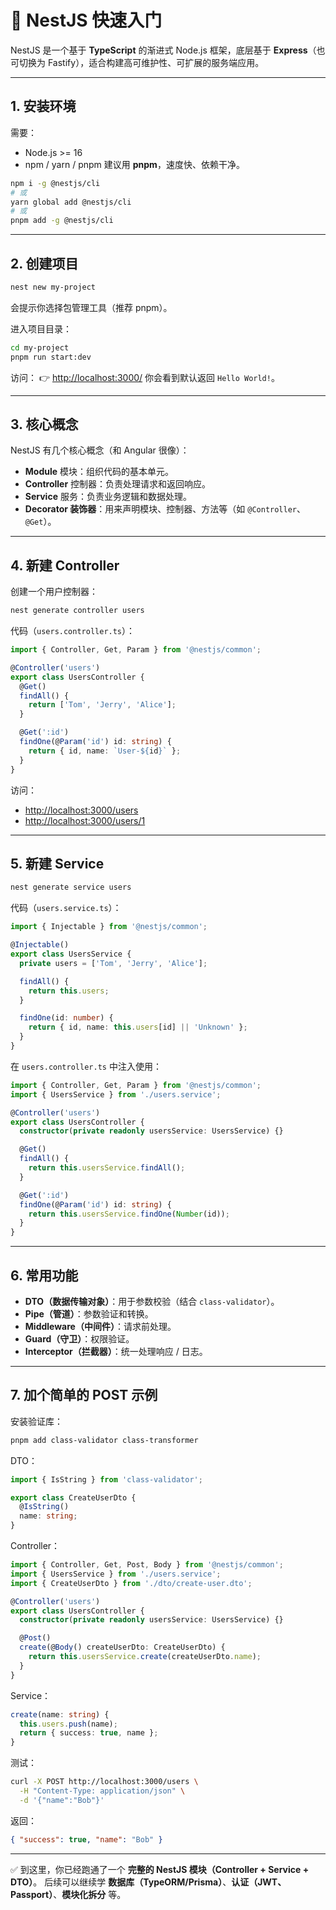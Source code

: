 # 🚀 NestJS 快速入门

NestJS 是一个基于 **TypeScript** 的渐进式 Node.js 框架，底层基于 **Express**（也可切换为 Fastify），适合构建高可维护性、可扩展的服务端应用。

---

## 1. 安装环境

需要：

* Node.js >= 16
* npm / yarn / pnpm
  建议用 **pnpm**，速度快、依赖干净。

```bash
npm i -g @nestjs/cli
# 或
yarn global add @nestjs/cli
# 或
pnpm add -g @nestjs/cli
```

---

## 2. 创建项目

```bash
nest new my-project
```

会提示你选择包管理工具（推荐 pnpm）。

进入项目目录：

```bash
cd my-project
pnpm run start:dev
```

访问：
👉 [http://localhost:3000/](http://localhost:3000/)
你会看到默认返回 `Hello World!`。

---

## 3. 核心概念

NestJS 有几个核心概念（和 Angular 很像）：

* **Module** 模块：组织代码的基本单元。
* **Controller** 控制器：负责处理请求和返回响应。
* **Service** 服务：负责业务逻辑和数据处理。
* **Decorator 装饰器**：用来声明模块、控制器、方法等（如 `@Controller`、`@Get`）。

---

## 4. 新建 Controller

创建一个用户控制器：

```bash
nest generate controller users
```

代码（`users.controller.ts`）：

```typescript
import { Controller, Get, Param } from '@nestjs/common';

@Controller('users')
export class UsersController {
  @Get()
  findAll() {
    return ['Tom', 'Jerry', 'Alice'];
  }

  @Get(':id')
  findOne(@Param('id') id: string) {
    return { id, name: `User-${id}` };
  }
}
```

访问：

* [http://localhost:3000/users](http://localhost:3000/users)
* [http://localhost:3000/users/1](http://localhost:3000/users/1)

---

## 5. 新建 Service

```bash
nest generate service users
```

代码（`users.service.ts`）：

```typescript
import { Injectable } from '@nestjs/common';

@Injectable()
export class UsersService {
  private users = ['Tom', 'Jerry', 'Alice'];

  findAll() {
    return this.users;
  }

  findOne(id: number) {
    return { id, name: this.users[id] || 'Unknown' };
  }
}
```

在 `users.controller.ts` 中注入使用：

```typescript
import { Controller, Get, Param } from '@nestjs/common';
import { UsersService } from './users.service';

@Controller('users')
export class UsersController {
  constructor(private readonly usersService: UsersService) {}

  @Get()
  findAll() {
    return this.usersService.findAll();
  }

  @Get(':id')
  findOne(@Param('id') id: string) {
    return this.usersService.findOne(Number(id));
  }
}
```

---

## 6. 常用功能

* **DTO（数据传输对象）**：用于参数校验（结合 `class-validator`）。
* **Pipe（管道）**：参数验证和转换。
* **Middleware（中间件）**：请求前处理。
* **Guard（守卫）**：权限验证。
* **Interceptor（拦截器）**：统一处理响应 / 日志。

---

## 7. 加个简单的 POST 示例

安装验证库：

```bash
pnpm add class-validator class-transformer
```

DTO：

```typescript
import { IsString } from 'class-validator';

export class CreateUserDto {
  @IsString()
  name: string;
}
```

Controller：

```typescript
import { Controller, Get, Post, Body } from '@nestjs/common';
import { UsersService } from './users.service';
import { CreateUserDto } from './dto/create-user.dto';

@Controller('users')
export class UsersController {
  constructor(private readonly usersService: UsersService) {}

  @Post()
  create(@Body() createUserDto: CreateUserDto) {
    return this.usersService.create(createUserDto.name);
  }
}
```

Service：

```typescript
create(name: string) {
  this.users.push(name);
  return { success: true, name };
}
```

测试：

```bash
curl -X POST http://localhost:3000/users \
  -H "Content-Type: application/json" \
  -d '{"name":"Bob"}'
```

返回：

```json
{ "success": true, "name": "Bob" }
```

---

✅ 到这里，你已经跑通了一个 **完整的 NestJS 模块（Controller + Service + DTO）**。
后续可以继续学 **数据库（TypeORM/Prisma）**、**认证（JWT、Passport）**、**模块化拆分** 等。
